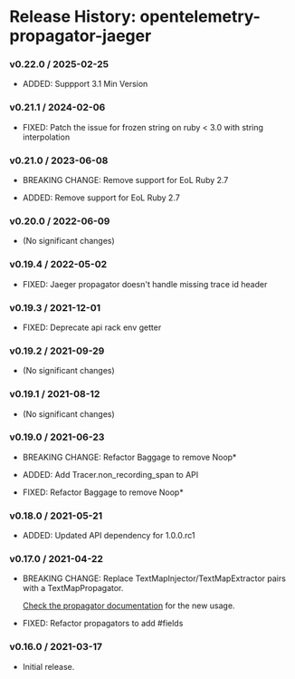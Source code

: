 # Release History: opentelemetry-propagator-jaeger

### v0.22.0 / 2025-02-25

* ADDED: Suppport 3.1 Min Version

### v0.21.1 / 2024-02-06

* FIXED: Patch the issue for frozen string on ruby < 3.0 with string interpolation

### v0.21.0 / 2023-06-08

* BREAKING CHANGE: Remove support for EoL Ruby 2.7 

* ADDED: Remove support for EoL Ruby 2.7 

### v0.20.0 / 2022-06-09

* (No significant changes)

### v0.19.4 / 2022-05-02

* FIXED: Jaeger propagator doesn't handle missing trace id header 

### v0.19.3 / 2021-12-01

* FIXED: Deprecate api rack env getter 

### v0.19.2 / 2021-09-29

* (No significant changes)

### v0.19.1 / 2021-08-12

* (No significant changes)

### v0.19.0 / 2021-06-23

* BREAKING CHANGE: Refactor Baggage to remove Noop* 

* ADDED: Add Tracer.non_recording_span to API 
* FIXED: Refactor Baggage to remove Noop* 

### v0.18.0 / 2021-05-21

* ADDED: Updated API dependency for 1.0.0.rc1

### v0.17.0 / 2021-04-22

* BREAKING CHANGE: Replace TextMapInjector/TextMapExtractor pairs with a TextMapPropagator.

  [Check the propagator documentation](https://open-telemetry.github.io/opentelemetry-ruby/) for the new usage.

* FIXED: Refactor propagators to add #fields

### v0.16.0 / 2021-03-17

* Initial release.
